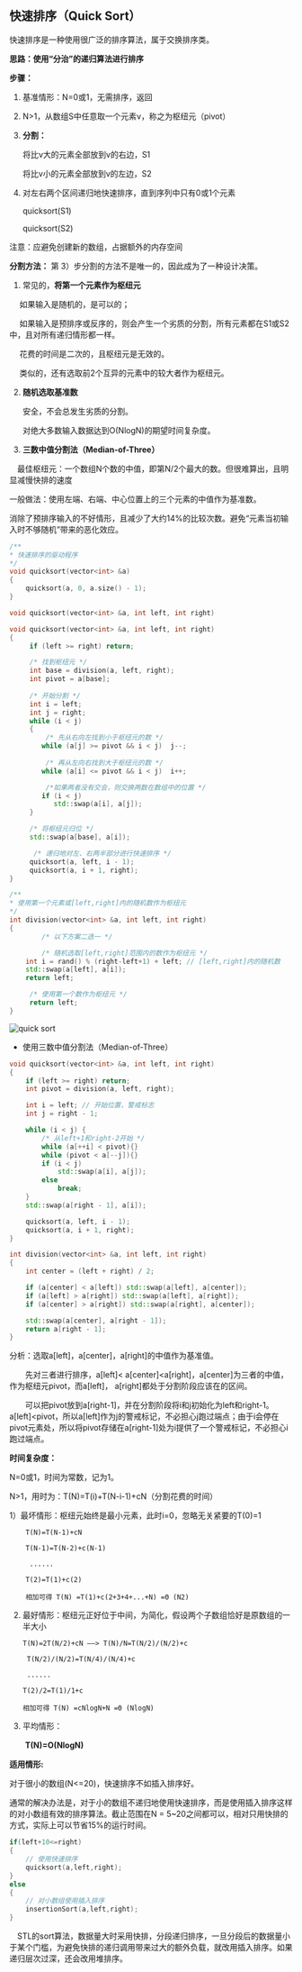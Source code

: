 ## 快速排序（Quick Sort）　
快速排序是一种使用很广泛的排序算法，属于交换排序类。

**思路：使用“分治”的递归算法进行排序**

**步骤：**
1. 基准情形：N=0或1，无需排序，返回
2. N>1，从数组S中任意取一个元素ν，称之为枢纽元（pivot）
3. **分割：**

   将比ν大的元素全部放到v的右边，S1
   
   将比v小的元素全部放到v的左边，S2
  
4. 对左右两个区间递归地快速排序，直到序列中只有0或1个元素
   
   quicksort(S1)
   
   quicksort(S2)

注意：应避免创建新的数组，占据额外的内存空间

**分割方法：**
第 3）步分割的方法不是唯一的，因此成为了一种设计决策。

1. 常见的，**将第一个元素作为枢纽元**

　 如果输入是随机的，是可以的；
  
　 如果输入是预排序或反序的，则会产生一个劣质的分割，所有元素都在S1或S2中，且对所有递归情形都一样。
  
　 花费的时间是二次的，且枢纽元是无效的。
  
　 类似的，还有选取前2个互异的元素中的较大者作为枢纽元。
  
2. **随机选取基准数**

   安全，不会总发生劣质的分割。
   
   对绝大多数输入数据达到O(NlogN)的期望时间复杂度。
  
3. **三数中值分割法（Median-of-Three）**

  　最佳枢纽元：一个数组N个数的中值，即第N/2个最大的数。但很难算出，且明显减慢快排的速度
   
   一般做法：使用左端、右端、中心位置上的三个元素的中值作为基准数。
   
   消除了预排序输入的不好情形，且减少了大约14%的比较次数。避免“元素当初输入时不够随机”带来的恶化效应。　
    
```c++
/**
* 快速排序的驱动程序
*/
void quicksort(vector<int> &a)
{
    quicksort(a, 0, a.size() - 1);
}

void quicksort(vector<int> &a, int left, int right) 
```

```c++
void quicksort(vector<int> &a, int left, int right)
{
     if (left >= right) return;

     /* 找到枢纽元 */
     int base = division(a, left, right);
     int pivot = a[base];
        
     /* 开始分割 */
     int i = left;
     int j = right;
     while (i < j)
     {
         /* 先从右向左找到小于枢纽元的数 */
        while (a[j] >= pivot && i < j)  j--;
               
         /* 再从左向右找到大于枢纽元的数 */
        while (a[i] <= pivot && i < j)  i++;

         /*如果两者没有交会，则交换两数在数组中的位置 */  
        if (i < j)
           std::swap(a[i], a[j]);
     }

     /* 将枢纽元归位 */
     std::swap(a[base], a[i]);

      /* 递归地对左、右两半部分进行快速排序 */
     quicksort(a, left, i - 1);
     quicksort(a, i + 1, right);
}
```

```c++
/**
* 使用第一个元素或[left,right]内的随机数作为枢纽元 
*/
int division(vector<int> &a, int left, int right)
{
        /* 以下方案二选一 */

        /* 随机选取[left,right]范围内的数作为枢纽元 */
    int i = rand() % (right-left+1) + left; // [left,right]内的随机数
    std::swap(a[left], a[i]);
    return left;

     /* 使用第一个数作为枢纽元 */
     return left;
}    
```
![quick sort]()

- 使用三数中值分割法（Median-of-Three）
```c++
void quicksort(vector<int> &a, int left, int right)
{
    if (left >= right) return;
    int pivot = division(a, left, right);

    int i = left; // 开始位置，警戒标志
    int j = right - 1;

    while (i < j) {
        /* 从left+1和right-2开始 */
        while (a[++i] < pivot){}
        while (pivot < a[--j]){}
        if (i < j)
            std::swap(a[i], a[j]);
        else
            break;
    }
    std::swap(a[right - 1], a[i]);

    quicksort(a, left, i - 1);
    quicksort(a, i + 1, right);
}
```

```c++
int division(vector<int> &a, int left, int right)
{
    int center = (left + right) / 2;

    if (a[center] < a[left]) std::swap(a[left], a[center]);
    if (a[left] > a[right]) std::swap(a[left], a[right]);
    if (a[center] > a[right]) std::swap(a[right], a[center]);

    std::swap(a[center], a[right - 1]);
    return a[right - 1];
}
```

分析：选取a[left]，a[center]，a[right]的中值作为基准值。

　　先对三者进行排序，a[left]< a[center]<a[right]，a[center]为三者的中值，作为枢纽元pivot，而a[left]， a[right]都处于分割阶段应该在的区间。

　　可以把pivot放到a[right-1]，并在分割阶段将i和j初始化为left和right-1。a[left]<pivot，所以a[left]作为j的警戒标记，不必担心j跑过端点；由于i会停在pivot元素处，所以将pivot存储在a[right-1]处为i提供了一个警戒标记，不必担心i跑过端点。
  
 **时间复杂度：**
 
 N=0或1，时间为常数，记为1。
 
 N>1，用时为：T(N)=T(i)+T(N-i-1)+cN（分割花费的时间）
 
 1）最坏情形：枢纽元始终是最小元素，此时i=0，忽略无关紧要的T(0)=1 

        T(N)=T(N-1)+cN

        T(N-1)=T(N-2)+c(N-1)

         ......

        T(2)=T(1)+c(2)

        相加可得 T(N) =T(1)+c(2+3+4+...+N) =Θ (N2)
        
 2) 最好情形：枢纽元正好位于中间，为简化，假设两个子数组恰好是原数组的一半大小

        T(N)=2T(N/2)+cN ——> T(N)/N=T(N/2)/(N/2)+c

         T(N/2)/(N/2)=T(N/4)/(N/4)+c

         ......

        T(2)/2=T(1)/1+c

        相加可得 T(N) =cNlogN+N =Θ (NlogN)
        
 3) 平均情形：

　　**T(N)=O(NlogN)**
  
  
**适用情形:**

对于很小的数组(N<=20)，快速排序不如插入排序好。

通常的解决办法是，对于小的数组不递归地使用快速排序，而是使用插入排序这样的对小数组有效的排序算法。截止范围在N = 5~20之间都可以，相对只用快排的方式，实际上可以节省15%的运行时间。　　

```c++
if(left+10<=right)
{ 
    // 使用快速排序    
    quicksort(a,left,right);
}
else 
{  
    // 对小数组使用插入排序
    insertionSort(a,left,right);    
}
```
　STL的sort算法，数据量大时采用快排，分段递归排序，一旦分段后的数据量小于某个门槛，为避免快排的递归调用带来过大的额外负载，就改用插入排序。如果递归层次过深，还会改用堆排序。
